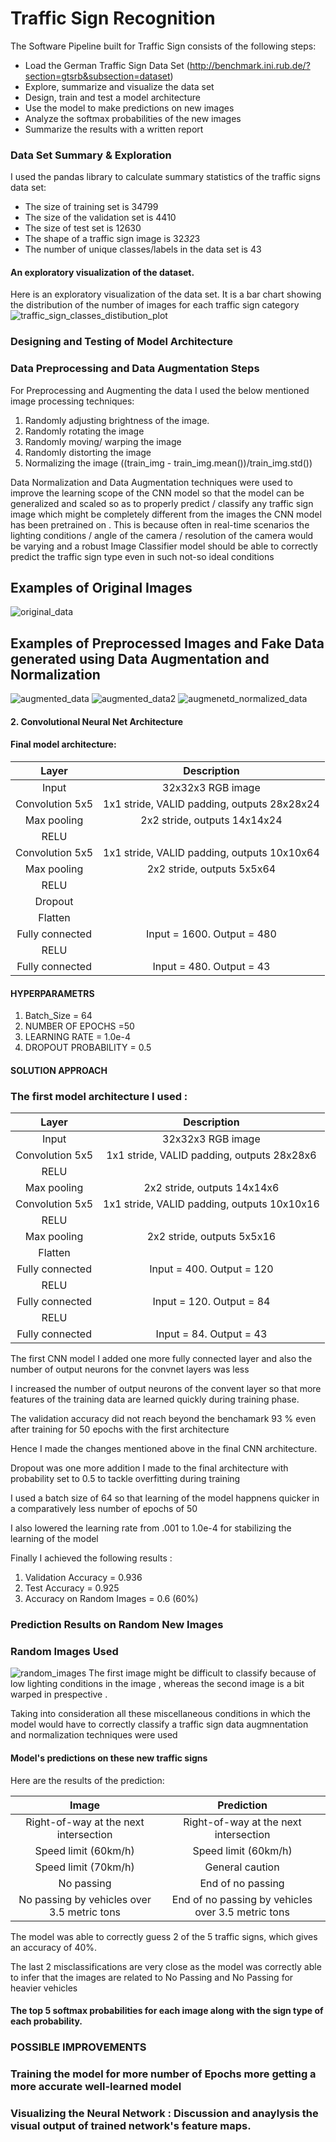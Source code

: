 # **Traffic Sign Recognition** 

The Software Pipeline built for Traffic Sign consists of the following steps:
* Load the German Traffic Sign Data Set (http://benchmark.ini.rub.de/?section=gtsrb&subsection=dataset)
* Explore, summarize and visualize the data set
* Design, train and test a model architecture
* Use the model to make predictions on new images
* Analyze the softmax probabilities of the new images
* Summarize the results with a written report

### Data Set Summary & Exploration

I used the pandas library to calculate summary statistics of the traffic
signs data set:

* The size of training set is 34799
* The size of the validation set is 4410
* The size of test set is 12630
* The shape of a traffic sign image is 32*32*3
* The number of unique classes/labels in the data set is 43

#### An exploratory visualization of the dataset.

Here is an exploratory visualization of the data set. It is a bar chart showing the distribution of the number of images for each 
traffic sign category
![traffic_sign_classes_distibution_plot](https://user-images.githubusercontent.com/25223180/53284275-952f0280-3778-11e9-9650-e880b3e3f724.PNG)

### Designing and Testing of Model Architecture
### Data Preprocessing and Data Augmentation Steps 
For Preprocessing and Augmenting the data I used the below mentioned image processing techniques:
1) Randomly adjusting brightness of the image.
2) Randomly rotating the image
3) Randomly moving/ warping the image
4) Randomly distorting the image
5) Normalizing the image ((train_img - train_img.mean())/train_img.std())

Data Normalization and Data Augmentation techniques were used to improve the learning scope of the CNN model so that the model can be
generalized and scaled so as to properly predict / classify any traffic sign image which might be completely different from the 
images the CNN model has been pretrained on .
This is because often in real-time scenarios the lighting conditions / angle of the camera / resolution of the camera would be varying
and a robust Image Classifier model should be able to correctly predict the traffic sign type even in such not-so ideal conditions

## Examples of Original Images 
![original_data](https://user-images.githubusercontent.com/25223180/53284432-834e5f00-377a-11e9-89aa-83e307b3911f.PNG)
## Examples of Preprocessed Images and Fake Data generated using Data Augmentation and Normalization
![augmented_data](https://user-images.githubusercontent.com/25223180/53284433-89444000-377a-11e9-8165-7d80879c12b2.PNG)
![augmented_data2](https://user-images.githubusercontent.com/25223180/53284435-8d705d80-377a-11e9-9a06-b774d31ac4d7.PNG)
![augmenetd_normalized_data](https://user-images.githubusercontent.com/25223180/53284438-9103e480-377a-11e9-8026-45bcd26346fc.PNG)
#### 2. Convolutional Neural Net Architecture 
#### Final model architecture:

| Layer         		|     Description	        					| 
|:---------------------:|:---------------------------------------------:| 
| Input         		| 32x32x3 RGB image| 
| Convolution 5x5   | 1x1 stride, VALID padding, outputs 28x28x24|
| Max pooling	      | 2x2 stride,  outputs 14x14x24 				|
| RELU              |                                       |
| Convolution 5x5	  | 1x1 stride, VALID padding, outputs 10x10x64   |
| Max pooling	      | 2x2 stride,  outputs 5x5x64 				|
| RELU     |                                       |
| Dropout  |        | keep_probability =0.5        |
| Flatten  |        | Input = 5x5x64. Output = 1600|
| Fully connected		| Input = 1600. Output = 480   |
| RELU     |                                       |
| Fully connected		| Input = 480. Output = 43     |

#### HYPERPARAMETRS
1) Batch_Size = 64
2) NUMBER OF EPOCHS =50
3) LEARNING RATE = 1.0e-4
4) DROPOUT PROBABILITY = 0.5

#### SOLUTION APPROACH
### The first model architecture I used :
| Layer         		|     Description	        					| 
|:---------------------:|:---------------------------------------------:| 
| Input         		| 32x32x3 RGB image   							| 
| Convolution 5x5   | 1x1 stride, VALID padding, outputs 28x28x6 	|
| RELU              |                                     |
| Max pooling	      | 2x2 stride,  outputs 14x14x6 				|
| Convolution 5x5	  | 1x1 stride, VALID padding, outputs 10x10x16   |
| RELU              |                                     |
| Max pooling	      | 2x2 stride,  outputs 5x5x16 				|
| Flatten  |        | Input = 5x5x16. Output = 400        |
| Fully connected		| Input = 400. Output = 120   |
| RELU              |                             |
| Fully connected		| Input = 120. Output = 84    |
| RELU              |                             |
| Fully connected		| Input = 84. Output = 43    |


The first CNN model I added one more fully connected layer and also the number of output neurons for the convnet layers was less

I increased the number of output neurons of the convent layer so that more features of the training data are learned quickly 
during training phase.

The validation accuracy did not reach beyond the benchamark 93 % even after training for 50 epochs with the first architecture

Hence I made the changes mentioned above in the final CNN architecture.

Dropout was one more addition I made to the final architecture with probability set to 0.5 to tackle overfitting during training

I used a batch size of 64 so that learning of the model happnens quicker in a comparatively less number of epochs of 50 

I also lowered the learning rate from .001 to 1.0e-4 for stabilizing the learning of the model

Finally I achieved the following results :
1) Validation Accuracy = 0.936
2) Test Accuracy = 0.925
3) Accuracy on Random Images = 0.6 (60%)

### Prediction Results on Random New Images
### Random Images Used
![random_images](https://user-images.githubusercontent.com/25223180/53285415-2fe20e00-3786-11e9-8840-960226f1b38c.PNG)
The first image might be difficult to classify because of low lighting conditions in the image , whereas the second image is a
bit warped in prespective .

Taking into consideration all these miscellaneous conditions in which the model would have to correctly classify a traffic sign 
data augmnentation and normalization techniques were used 

#### Model's predictions on these new traffic signs 
Here are the results of the prediction:

| Image			        |     Prediction	        					| 
|:---------------------:|:---------------------------------------------:| 
| Right-of-way at the next intersection      		| Right-of-way at the next intersection  									| 
| Speed limit (60km/h)     			| Speed limit (60km/h) 							  |
| Speed limit (70km/h)					| General caution											|
| No passing	      		        | End of no passing                   |
| No passing by vehicles over 3.5 metric tons			| End of no passing by vehicles over 3.5 metric tons      							|


The model was able to correctly guess 2 of the 5 traffic signs, which gives an accuracy of 40%. 

The last 2 misclassifications are very close as the model was correctly able to infer that the images are related to No Passing 
and No Passing for heavier vehicles

#### The top 5 softmax probabilities for each image along with the sign type of each probability. 




### POSSIBLE IMPROVEMENTS
### Training the model for more number of Epochs more getting a more accurate well-learned model
### Visualizing the Neural Network : Discussion and anaylysis the visual output of trained network's feature maps. 


